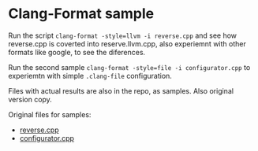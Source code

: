 # Clang-Format sample

Run the script `clang-format -style=llvm -i reverse.cpp` and see how reverse.cpp is coverted into reserve.llvm.cpp, also experiemnt with other formats like google, to see the diferences.

Run the second sample `clang-format -style=file -i configurator.cpp` to experiemtn with simple `.clang-file` configuration.

Files with actual results are also in the repo, as samples. Also original version copy.

Original files for samples:

 * [reverse.cpp](https://es.cppreference.com/w/cpp/algorithm/reverse)
 * [configurator.cpp](https://zed0.co.uk/clang-format-configurator/)

 


